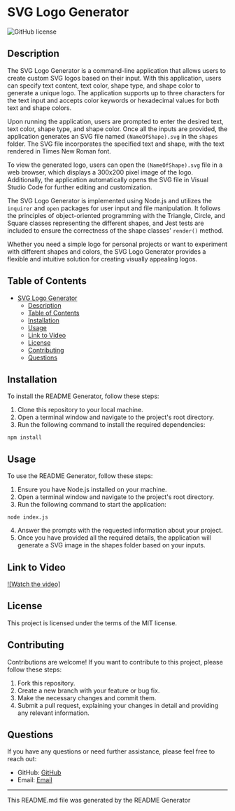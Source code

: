 # SVG Logo Generator

![GitHub license](https://img.shields.io/badge/license-MIT-blue.svg)

## Description

The SVG Logo Generator is a command-line application that allows users to create custom SVG logos based on their input. With this application, users can specify text content, text color, shape type, and shape color to generate a unique logo. The application supports up to three characters for the text input and accepts color keywords or hexadecimal values for both text and shape colors.

Upon running the application, users are prompted to enter the desired text, text color, shape type, and shape color. Once all the inputs are provided, the application generates an SVG file named `(NameOfShape).svg` in the `shapes` folder. The SVG file incorporates the specified text and shape, with the text rendered in Times New Roman font.

To view the generated logo, users can open the `(NameOfShape).svg` file in a web browser, which displays a 300x200 pixel image of the logo. Additionally, the application automatically opens the SVG file in Visual Studio Code for further editing and customization.

The SVG Logo Generator is implemented using Node.js and utilizes the `inquirer` and `open` packages for user input and file manipulation. It follows the principles of object-oriented programming with the Triangle, Circle, and Square classes representing the different shapes, and Jest tests are included to ensure the correctness of the shape classes' `render()` method.

Whether you need a simple logo for personal projects or want to experiment with different shapes and colors, the SVG Logo Generator provides a flexible and intuitive solution for creating visually appealing logos.

## Table of Contents

- [SVG Logo Generator](#svg-logo-generator)
  - [Description](#description)
  - [Table of Contents](#table-of-contents)
  - [Installation](#installation)
  - [Usage](#usage)
  - [Link to Video](#link-to-video)
  - [License](#license)
  - [Contributing](#contributing)
  - [Questions](#questions)

## Installation

To install the README Generator, follow these steps:

1. Clone this repository to your local machine.
2. Open a terminal window and navigate to the project's root directory.
3. Run the following command to install the required dependencies:

```
npm install
```

## Usage

To use the README Generator, follow these steps:

1. Ensure you have Node.js installed on your machine.
2. Open a terminal window and navigate to the project's root directory.
3. Run the following command to start the application:

```
node index.js
```

4. Answer the prompts with the requested information about your project.
5. Once you have provided all the required details, the application will generate a SVG image in the shapes folder based on your inputs.

## Link to Video

[![Watch the video]]([https://youtu.be/T-D1KVIuvjA](https://www.youtube.com/watch?v=7bbTEYQkDR4))


## License

This project is licensed under the terms of the MIT license.

## Contributing

Contributions are welcome! If you want to contribute to this project, please follow these steps:

1. Fork this repository.
2. Create a new branch with your feature or bug fix.
3. Make the necessary changes and commit them.
4. Submit a pull request, explaining your changes in detail and providing any relevant information.

## Questions

If you have any questions or need further assistance, please feel free to reach out:

- GitHub: [GitHub](https://github.com/YaBoiAli)
- Email: [Email](mailto:alinawab9830@gmail.com)

---

This README.md file was generated by the README Generator
